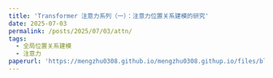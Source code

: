 ```yaml
---
title: 'Transformer 注意力系列（一）：注意力位置关系建模的研究'
date: 2025-07-03
permalink: /posts/2025/07/03/attn/
tags:
  - 全局位置关系建模
  - 注意力
paperurl: 'https://mengzhu0308.github.io/mengzhu0308.githup.io/files/blog/conv-rnn-attn/2025-07-03-attn.pdf'
---
```

